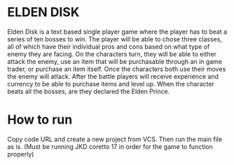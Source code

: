 # ELDEN DISK

Elden Disk is a text based single player game where the player has to beat a series of ten bosses to win. The player will be able to chose three classes, all of which have their individual pros and cons based on what type of enemy they are facing. On the characters turn, they will be able to either attack the enemy, use an item that will be purchasable through an in game trader, or purchase an item itself. Once the characters both use their moves the enemy will attack. After the battle players will receive experience and currency to be able to purchase items and level up. When the character beats all the bosses, are they declared the Elden Prince. 

# How to run

Copy code URL and create a new project from VCS. Then run the main file as is. (Must be running JKD coretto 17 in order for the game to function properly)
